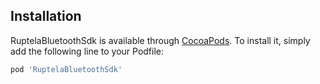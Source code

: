 ## Installation

RuptelaBluetoothSdk is available through [CocoaPods](https://cocoapods.org). To install
it, simply add the following line to your Podfile:

```ruby
pod 'RuptelaBluetoothSdk'
```
